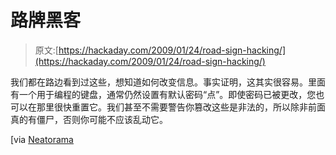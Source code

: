# 路牌黑客

> 原文:[https://hackaday.com/2009/01/24/road-sign-hacking/](https://hackaday.com/2009/01/24/road-sign-hacking/)

我们都在路边看到过这些，想知道如何改变信息。事实证明，这其实很容易。里面有一个用于编程的键盘，通常仍然设置有默认密码“点”。即使密码已被更改，您也可以在那里很快重置它。我们甚至不需要警告你篡改这些是非法的，所以除非前面真的有僵尸，否则你可能不应该乱动它。

[via [Neatorama](http://www.neatorama.com/2009/01/24/how-to-hack-construction-signs/)